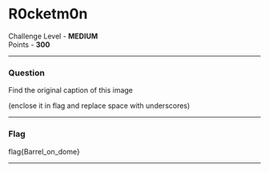 # R0cketm0n

Challenge Level - __MEDIUM__  
Points - __300__

---
### Question
Find the original caption of this image

(enclose it in flag and replace space with underscores)

---

### Flag

flag{Barrel_on_dome}

---
